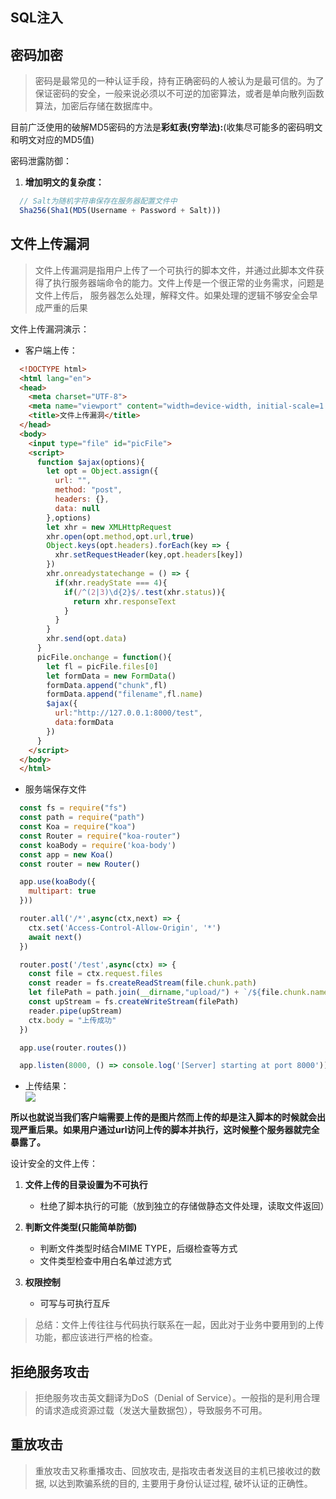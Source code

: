 ## SQL注入

## 密码加密
> 密码是最常见的一种认证手段，持有正确密码的人被认为是最可信的。为了保证密码的安全，一般来说必须以不可逆的加密算法，或者是单向散列函数算法，加密后存储在数据库中。

目前广泛使用的破解MD5密码的方法是**彩虹表(穷举法):**(收集尽可能多的密码明文和明文对应的MD5值)   

密码泄露防御：  
1. **增加明文的复杂度：**
```javascript
  // Salt为随机字符串保存在服务器配置文件中
  Sha256(Sha1(MD5(Username + Password + Salt)))
```

## 文件上传漏洞
> 文件上传漏洞是指用户上传了一个可执行的脚本文件，并通过此脚本文件获得了执行服务器端命令的能力。文件上传是一个很正常的业务需求，问题是文件上传后，
服务器怎么处理，解释文件。如果处理的逻辑不够安全会早成严重的后果

文件上传漏洞演示：

* 客户端上传：
```html
  <!DOCTYPE html>
  <html lang="en">
  <head>
    <meta charset="UTF-8">
    <meta name="viewport" content="width=device-width, initial-scale=1.0">
    <title>文件上传漏洞</title>
  </head>
  <body>
    <input type="file" id="picFile">
    <script>
      function $ajax(options){
        let opt = Object.assign({
          url: "",
          method: "post",
          headers: {},
          data: null
        },options)
        let xhr = new XMLHttpRequest
        xhr.open(opt.method,opt.url,true)
        Object.keys(opt.headers).forEach(key => {
          xhr.setRequestHeader(key,opt.headers[key])
        })
        xhr.onreadystatechange = () => {
          if(xhr.readyState === 4){
            if(/^(2|3)\d{2}$/.test(xhr.status)){
              return xhr.responseText
            }
          }
        }
        xhr.send(opt.data)
      }
      picFile.onchange = function(){
        let fl = picFile.files[0]
        let formData = new FormData()
        formData.append("chunk",fl)
        formData.append("filename",fl.name)
        $ajax({
          url:"http://127.0.0.1:8000/test",
          data:formData
        })
      }
    </script>
  </body>
  </html>
```

* 服务端保存文件
```javascript
  const fs = require("fs")
  const path = require("path")
  const Koa = require("koa")
  const Router = require("koa-router")
  const koaBody = require('koa-body')
  const app = new Koa()
  const router = new Router()

  app.use(koaBody({
    multipart: true
  }))

  router.all('/*',async(ctx,next) => {
    ctx.set('Access-Control-Allow-Origin', '*')
    await next()
  })

  router.post('/test',async(ctx) => {
    const file = ctx.request.files
    const reader = fs.createReadStream(file.chunk.path)
    let filePath = path.join(__dirname,"upload/") + `/${file.chunk.name}`
    const upStream = fs.createWriteStream(filePath)
    reader.pipe(upStream)
    ctx.body = "上传成功"
  })

  app.use(router.routes())

  app.listen(8000, () => console.log('[Server] starting at port 8000'))
```

* 上传结果：
  <img src="/notes/webSecurity/upload/upload.png" style="display:block;margin:0 auto"/>

**所以也就说当我们客户端需要上传的是图片然而上传的却是注入脚本的时候就会出现严重后果。如果用户通过url访问上传的脚本并执行，这时候整个服务器就完全暴露了。**

设计安全的文件上传：
1. **文件上传的目录设置为不可执行**
    - 杜绝了脚本执行的可能（放到独立的存储做静态文件处理，读取文件返回）

2. **判断文件类型(只能简单防御)**
    - 判断文件类型时结合MIME TYPE，后缀检查等方式
    - 文件类型检查中用白名单过滤方式 

3. **权限控制**
    - 可写与可执行互斥  

>总结：文件上传往往与代码执行联系在一起，因此对于业务中要用到的上传功能，都应该进行严格的检查。

## 拒绝服务攻击
> 拒绝服务攻击英文翻译为DoS（Denial of Service）。一般指的是利用合理的请求造成资源过载（发送大量数据包），导致服务不可用。

## 重放攻击
> 重放攻击又称重播攻击、回放攻击, 是指攻击者发送目的主机已接收过的数据, 以达到欺骗系统的目的, 主要用于身份认证过程, 破坏认证的正确性。